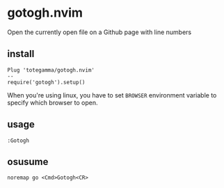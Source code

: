 # gotogh.nvim

Open the currently open file on a Github page with line numbers

## install

```
Plug 'totegamma/gotogh.nvim'
--
require('gotogh').setup()
```

When you're using linux, you have to set `BROWSER` environment variable to specify which browser to open.

## usage

```
:Gotogh
```

## osusume

```
noremap go <Cmd>Gotogh<CR>
```

